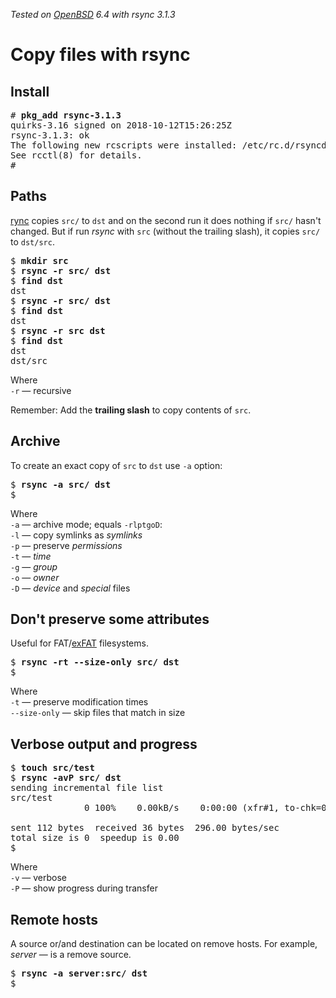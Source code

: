 _Tested on [OpenBSD](/openbsd/) 6.4 with rsync 3.1.3_

# Copy files with rsync

## Install

<pre>
# <b>pkg_add rsync-3.1.3</b>
quirks-3.16 signed on 2018-10-12T15:26:25Z
rsync-3.1.3: ok
The following new rcscripts were installed: /etc/rc.d/rsyncd
See rcctl(8) for details.
#
</pre>

## Paths

[rync](https://rsync.samba.org/) copies `src/` to `dst` and on
the second run it does nothing if `src/` hasn't changed. But if run
_rsync_ with `src` (without the trailing slash), it copies `src/` to
`dst/src`.

<pre>
$ <b>mkdir src</b>
$ <b>rsync -r src/ dst</b>
$ <b>find dst</b>
dst
$ <b>rsync -r src/ dst</b>
$ <b>find dst</b>
dst
$ <b>rsync -r src dst</b>
$ <b>find dst</b>
dst
dst/src
</pre>

Where<br>
`-r` &mdash; recursive<br>

Remember: Add the **trailing slash** to copy contents of `src`.

## Archive

To create an exact copy of `src` to `dst` use `-a` option:

<pre>
$ <b>rsync -a src/ dst</b>
$
</pre>

Where<br>
`-a` &mdash; archive mode; equals `-rlptgoD`:<br>
`-l` &mdash; copy symlinks as _symlinks_<br>
`-p` &mdash; preserve _permissions_<br>
`-t` &mdash; _time_<br>
`-g` &mdash; _group_<br>
`-o` &mdash; _owner_<br>
`-D` &mdash; _device_ and _special_ files

## Don't preserve some attributes

Useful for FAT/[exFAT](/openbsd/exfat.html) filesystems.

<pre>
$ <b>rsync -rt --size-only src/ dst</b>
$
</pre>

Where<br>
`-t` &mdash; preserve modification times<br>
`--size-only` &mdash; skip files that match in size

## Verbose output and progress

<pre>
$ <b>touch src/test</b>
$ <b>rsync -avP src/ dst</b>
sending incremental file list
src/test
              0 100%    0.00kB/s    0:00:00 (xfr#1, to-chk=0/2)

sent 112 bytes  received 36 bytes  296.00 bytes/sec
total size is 0  speedup is 0.00
$
</pre>

Where<br>
`-v` &mdash; verbose<br>
`-P` &mdash; show progress during transfer

## Remote hosts

A source or/and destination can be located on remove hosts.
For example, _server_ &mdash; is a remove source.

<pre>
$ <b>rsync -a server:src/ dst</b>
$
</pre>
